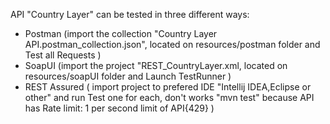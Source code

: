 API "Country Layer" can be tested in three different ways:

* Postman (import the collection "Country Layer API.postman_collection.json", located on resources/postman folder and Test all Requests )
* SoapUI (import the project  "REST_CountryLayer.xml, located on resources/soapUI folder and Launch TestRunner )
* REST Assured ( import project to prefered IDE "Intellij IDEA,Eclipse or other" and run Test one for each, don't works "mvn test" because API has Rate limit: 1 per second limit of API{429} )
